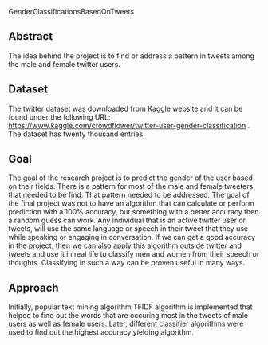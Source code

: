 GenderClassificationsBasedOnTweets

Abstract
------------------
The idea behind the project is to find or address a pattern in tweets among the male and female twitter users.

Dataset
--------------------
The twitter dataset was downloaded from Kaggle website and it can be found under the following URL: https://www.kaggle.com/crowdflower/twitter-user-gender-classification .
The dataset has twenty thousand entries.

Goal
------------
The goal of the research project is to predict the gender of the user based on their fields. 
There is a pattern for most of the male and female tweeters that needed to be find. That pattern needed to be addressed. 
The goal of the final project was not to have an algorithm that can calculate or perform prediction with a 100% accuracy, but something with a better accuracy then a random guess can work.
Any individual that is an active twitter user or tweets, will use the same language or speech in their tweet that they use while speaking or engaging in conversation. 
If we can get a good accuracy in the project, then we can also apply this algorithm outside twitter and tweets and use it in real life to classify men and women from their speech or thoughts. 
Classifying in such a way can be proven useful in many ways.

Approach
------------
Initially, popular text mining algorithm TFIDF algorithm is implemented that helped to find out the words that are occuring most in the tweets of male users as well as female users. Later, different classifier algorithms were used to find out the highest accuracy yielding algorithm.


